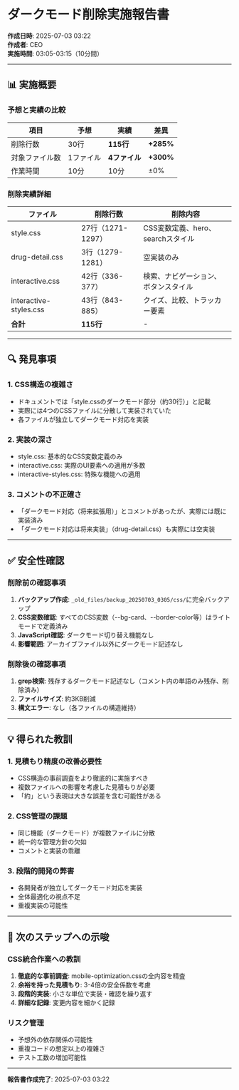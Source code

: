# ダークモード削除実施報告書

**作成日時**: 2025-07-03 03:22  
**作成者**: CEO  
**実施時間**: 03:05-03:15（10分間）

---

## 📊 実施概要

### 予想と実績の比較
| 項目 | 予想 | 実績 | 差異 |
|------|------|------|------|
| 削除行数 | 30行 | **115行** | **+285%** |
| 対象ファイル数 | 1ファイル | **4ファイル** | **+300%** |
| 作業時間 | 10分 | 10分 | ±0% |

### 削除実績詳細
| ファイル | 削除行数 | 削除内容 |
|----------|----------|----------|
| style.css | 27行（1271-1297） | CSS変数定義、hero、searchスタイル |
| drug-detail.css | 3行（1279-1281） | 空実装のみ |
| interactive.css | 42行（336-377） | 検索、ナビゲーション、ボタンスタイル |
| interactive-styles.css | 43行（843-885） | クイズ、比較、トラッカー要素 |
| **合計** | **115行** | - |

---

## 🔍 発見事項

### 1. CSS構造の複雑さ
- ドキュメントでは「style.cssのダークモード部分（約30行）」と記載
- 実際には4つのCSSファイルに分散して実装されていた
- 各ファイルが独立してダークモード対応を実装

### 2. 実装の深さ
- style.css: 基本的なCSS変数定義のみ
- interactive.css: 実際のUI要素への適用が多数
- interactive-styles.css: 特殊な機能への適用

### 3. コメントの不正確さ
- 「ダークモード対応（将来拡張用）」とコメントがあったが、実際には既に実装済み
- 「ダークモード対応は将来実装」（drug-detail.css）も実際には空実装

---

## ✅ 安全性確認

### 削除前の確認事項
1. **バックアップ作成**: `_old_files/backup_20250703_0305/css/`に完全バックアップ
2. **CSS変数確認**: すべてのCSS変数（--bg-card、--border-color等）はライトモードで定義済み
3. **JavaScript確認**: ダークモード切り替え機能なし
4. **影響範囲**: アーカイブファイル以外にダークモード記述なし

### 削除後の確認事項
1. **grep検索**: 残存するダークモード記述なし（コメント内の単語のみ残存、削除済み）
2. **ファイルサイズ**: 約3KB削減
3. **構文エラー**: なし（各ファイルの構造維持）

---

## 💡 得られた教訓

### 1. 見積もり精度の改善必要性
- CSS構造の事前調査をより徹底的に実施すべき
- 複数ファイルへの影響を考慮した見積もりが必要
- 「約」という表現は大きな誤差を含む可能性がある

### 2. CSS管理の課題
- 同じ機能（ダークモード）が複数ファイルに分散
- 統一的な管理方針の欠如
- コメントと実装の乖離

### 3. 段階的開発の弊害
- 各開発者が独立してダークモード対応を実装
- 全体最適化の視点不足
- 重複実装の可能性

---

## 🎯 次のステップへの示唆

### CSS統合作業への教訓
1. **徹底的な事前調査**: mobile-optimization.cssの全内容を精査
2. **余裕を持った見積もり**: 3-4倍の安全係数を考慮
3. **段階的実装**: 小さな単位で実装・確認を繰り返す
4. **詳細な記録**: 変更内容を細かく記録

### リスク管理
- 予想外の依存関係の可能性
- 重複コードの想定以上の複雑さ
- テスト工数の増加可能性

---

**報告書作成完了**: 2025-07-03 03:22